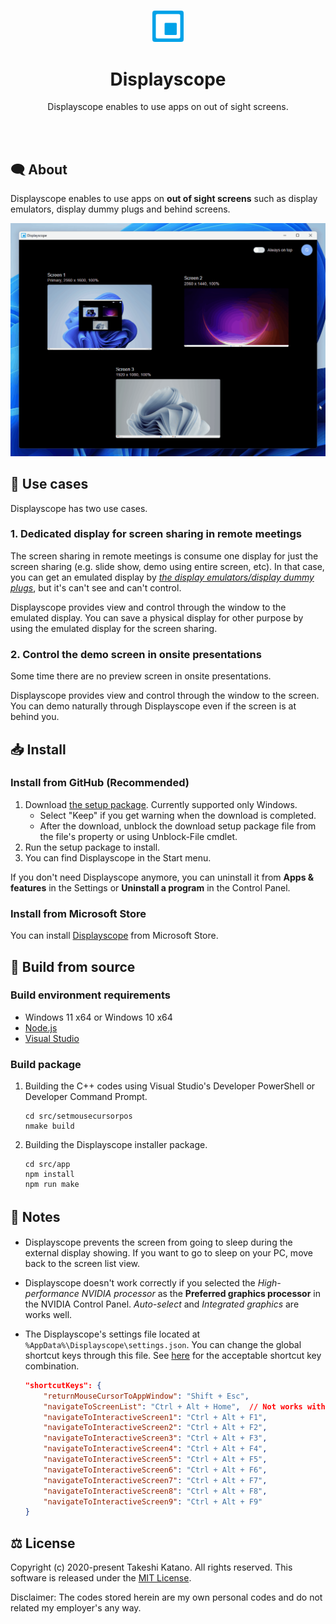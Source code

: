<br />

<p align="center"><img src="./media/displayscope.png" width="10%" alt="Displayscope app icon."></p>

<h1 align="center">Displayscope</h1>
<p align="center">Displayscope enables to use apps on out of sight screens.</p>

<br /><br />

## 🗨 About

Displayscope enables to use apps on <strong>out of sight screens</strong> such as display emulators, display dummy plugs and behind screens.

![Displayscope demo animation](https://raw.githubusercontent.com/tksh164/whatnot/main/displayscope/media/displayscope-demo.gif)

## 🎯 Use cases

Displayscope has two use cases.

### 1. Dedicated display for screen sharing in remote meetings

The screen sharing in remote meetings is consume one display for just the screen sharing (e.g. slide show, demo using entire screen, etc). In that case, you can get an emulated display by *[the display emulators/display dummy plugs](https://www.amazon.com/s?k=Display+Emulator)*, but it's can't see and can't control.

Displayscope provides view and control through the window to the emulated display. You can save a physical display for other purpose by using the emulated display for the screen sharing.

### 2. Control the demo screen in onsite presentations

Some time there are no preview screen in onsite presentations.

Displayscope provides view and control through the window to the screen. You can demo naturally through Displayscope even if the screen is at behind you.

## 📥 Install

### Install from GitHub (Recommended)

1. Download [the setup package](https://github.com/tksh164/displayscope/releases/latest). Currently supported only Windows.
    - Select "Keep" if you get warning when the download is completed.
    - After the download, unblock the download setup package file from the file's property or using Unblock-File cmdlet.
2. Run the setup package to install.
3. You can find Displayscope in the Start menu.

If you don't need Displayscope anymore, you can uninstall it from **Apps & features** in the Settings or **Uninstall a program** in the Control Panel.

### Install from Microsoft Store

You can install [Displayscope](https://apps.microsoft.com/store/detail/displayscope/XP9LZC3BDC1CG2) from Microsoft Store.

## 🔨 Build from source

### Build environment requirements

- Windows 11 x64 or Windows 10 x64
- [Node.js](https://nodejs.org/)
- [Visual Studio](https://visualstudio.microsoft.com/)

### Build package

1. Building the C++ codes using Visual Studio's Developer PowerShell or Developer Command Prompt.

    ```
    cd src/setmousecursorpos
    nmake build
    ```

2. Building the Displayscope installer package.

    ```
    cd src/app
    npm install
    npm run make
    ```

## 📃 Notes　

- Displayscope prevents the screen from going to sleep during the external display showing. If you want to go to sleep on your PC, move back to the screen list view.
- Displayscope doesn't work correctly if you selected the *High-performance NVIDIA processor* as the **Preferred graphics processor** in the NVIDIA Control Panel. *Auto-select* and *Integrated graphics* are works well.
- The Displayscope's settings file located at `%AppData%\Displayscope\settings.json`. You can change the global shortcut keys through this file. See [here](https://www.electronjs.org/docs/api/accelerator#available-modifiers) for the acceptable shortcut key combination.

    ```json
    "shortcutKeys": {
        "returnMouseCursorToAppWindow": "Shift + Esc",
        "navigateToScreenList": "Ctrl + Alt + Home",  // Not works with v0.24.0. It will support in the future release.
        "navigateToInteractiveScreen1": "Ctrl + Alt + F1",
        "navigateToInteractiveScreen2": "Ctrl + Alt + F2",
        "navigateToInteractiveScreen3": "Ctrl + Alt + F3",
        "navigateToInteractiveScreen4": "Ctrl + Alt + F4",
        "navigateToInteractiveScreen5": "Ctrl + Alt + F5",
        "navigateToInteractiveScreen6": "Ctrl + Alt + F6",
        "navigateToInteractiveScreen7": "Ctrl + Alt + F7",
        "navigateToInteractiveScreen8": "Ctrl + Alt + F8",
        "navigateToInteractiveScreen9": "Ctrl + Alt + F9"
    }
    ```

## ⚖ License

Copyright (c) 2020-present Takeshi Katano. All rights reserved. This software is released under the [MIT License](https://github.com/tksh164/displayscope/blob/master/LICENSE).

Disclaimer: The codes stored herein are my own personal codes and do not related my employer's any way.
